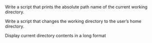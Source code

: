 Write a script that prints the absolute path name of the current working directory.


Write a script that changes the working directory to the user’s home directory.


Display current directory contents in a long format
